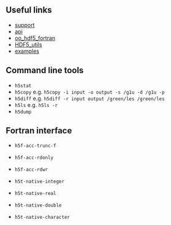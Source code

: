   ## Useful links
  
  * [support](https://portal.hdfgroup.org/display/support)
  * [api](https://support.hdfgroup.org/HDF5/doc1.8/RM/RM_H5Front.html)
  * [oo_hdf5_fortran](https://github.com/scivision/oo_hdf5_fortran)
  * [HDF5_utils](https://github.com/tiasus/HDF5_utils)
  * [examples](/usr/share/hdf5_examples/fortran/)
  
  ## Command line tools
  
  * `h5stat`
  * `h5copy` e.g. `h5copy -i input -o output -s /g1u -d /g1u -p`
  * `h5diff` e.g. `h5diff -r input output /green/les /green/les`
  * `h5ls` e.g. `h5ls -r`
  * `h5dump`
  
  ## Fortran interface
  
  * `h5f-acc-trunc-f`
  * `h5f-acc-rdonly`
  * `h5f-acc-rdwr`
  
  * `h5t-native-integer`
  * `h5t-native-real`
  * `h5t-native-double`
  * `h5t-native-character`
